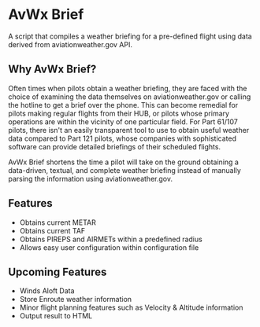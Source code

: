 # AvWx Brief

A script that compiles a weather briefing for a pre-defined flight using data derived from aviationweather.gov API.

## Why AvWx Brief?

Often times when pilots obtain a weather briefing, they are faced with the choice of examining the data themselves on aviationweather.gov or calling the hotline to get a brief over the phone.
This can become remedial for pilots making regular flights from their HUB, or pilots whose primary operations are within the vicinity of one particular field. 
For Part 61/107 pilots, there isn't an easily transparent tool to use to obtain useful weather data compared to Part 121 pilots, whose companies with sophisticated software can provide detailed briefings of their scheduled flights.

AvWx Brief shortens the time a pilot will take on the ground obtaining a data-driven, textual, and complete weather briefing instead of manually parsing the information using aviationweather.gov.

## Features

  - Obtains current METAR
  - Obtains current TAF
  - Obtains PIREPS and AIRMETs within a predefined radius
  - Allows easy user configuration within configuration file

## Upcoming Features

  - Winds Aloft Data
  - Store Enroute weather information
  - Minor flight planning features such as Velocity & Altitude information
  - Output result to HTML
